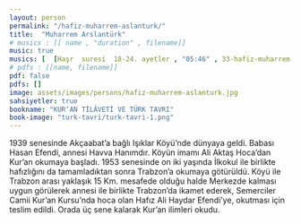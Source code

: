 ```yaml
---
layout: person
permalink: "/hafiz-muharrem-aslanturk/"
title:  "Muharrem Arslantürk"
# musics : [[ name , "duration" , filename]]
music: true
musics: [  [Haşr  suresi  18-24. ayetler , "05:46" , 33-hafiz-muharrem-aslanturk/1]]
# pdfs : [[name, filename]]
pdf: false
pdfs: []
image: assets/images/persons/hafiz-muharrem-aslanturk.jpg
sahsiyetler: true
bookname: "KUR’AN TİLÂVETİ VE TÜRK TAVRI"
book-image: "turk-tavri/turk-tavri-1.png"
---
```


1939 senesinde Akçaabat’a bağlı Işıklar Köyü’nde dünyaya geldi. Babası Hasan Efendi, annesi Havva Hanımdır. 
Köyün imamı Ali Aktaş Hoca’dan Kur’an okumaya başladı. 1953 senesinde on iki yaşında İlkokul ile birlikte hafızlığını da tamamladıktan sonra Trabzon’a okumaya götürüldü. 
Köyü ile Trabzon arası yaklaşık 15 Km. mesafede olduğu halde Merkezde kalması uygun görülerek annesi ile birlikte Trabzon’da ikamet ederek, Semerciler Camii Kur’an Kursu’nda hoca olan Hafız Ali Haydar Efendi’ye, okutması için teslim edildi. Orada üç sene kalarak Kur’an ilimleri okudu.

